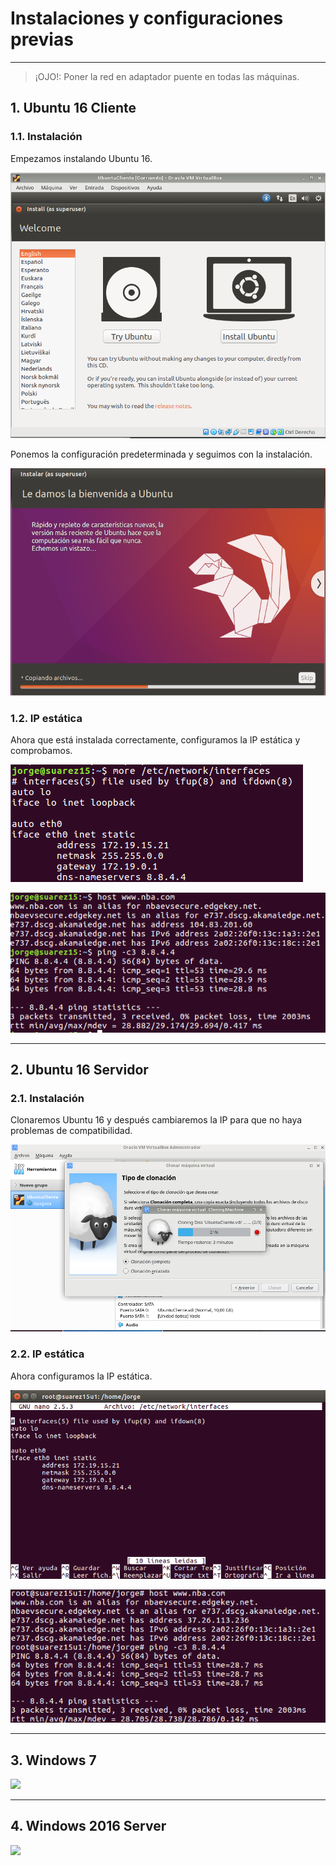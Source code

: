 
# Instalaciones y configuraciones previas

---

> ¡OJO!: Poner la red en adaptador puente en todas las máquinas.

## 1. Ubuntu 16 Cliente

### 1.1. Instalación

Empezamos instalando Ubuntu 16.

![Primeros pasos](./images/inicio.png)

Ponemos la configuración predeterminada y seguimos con la instalación.

![Instalando](./images/instalacion.png)

### 1.2. IP estática

Ahora que está instalada correctamente, configuramos la IP estática y comprobamos.

![IP estática](./images/ip-ubuntu-cliente.png)

![Comprobación Ubuntu16](./images/comp-u16.png)

---

## 2. Ubuntu 16 Servidor

### 2.1. Instalación

Clonaremos Ubuntu 16 y después cambiaremos la IP para que no haya problemas de compatibilidad.

![Clonación](./images/clonacion.png)

### 2.2. IP estática

Ahora configuramos la IP estática.

![IP estatica Ubuntu Server](./images/ip-ubuntu-server.png)

![Comprobación Ubuntu Server](./images/comp-u16-server.png)

---

## 3. Windows 7



![](./images/.png)

---

## 4. Windows 2016 Server



![](./images/.png)
